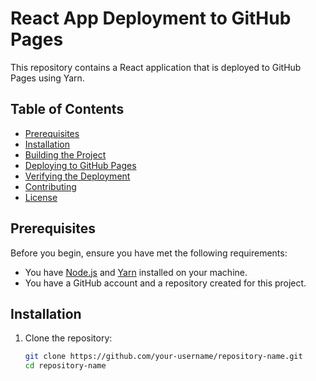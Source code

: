 # React App Deployment to GitHub Pages

This repository contains a React application that is deployed to GitHub Pages using Yarn.

## Table of Contents

- [Prerequisites](#prerequisites)
- [Installation](#installation)
- [Building the Project](#building-the-project)
- [Deploying to GitHub Pages](#deploying-to-github-pages)
- [Verifying the Deployment](#verifying-the-deployment)
- [Contributing](#contributing)
- [License](#license)

## Prerequisites

Before you begin, ensure you have met the following requirements:

- You have [Node.js](https://nodejs.org/) and [Yarn](https://yarnpkg.com/) installed on your machine.
- You have a GitHub account and a repository created for this project.

## Installation

1. Clone the repository:
   ```bash
   git clone https://github.com/your-username/repository-name.git
   cd repository-name
   ```
